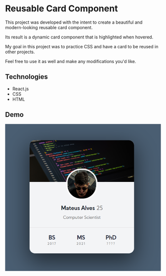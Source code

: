# Reusable Card Component

This project was developed with the intent to create a beautiful and modern-looking reusable card component.

Its result is a dynamic card component that is highlighted when hovered.

My goal in this project was to practice CSS and have a card to be reused in other projects.

Feel free to use it as well and make any modifications you'd like.

## Technologies

- React.js
- CSS
- HTML

## Demo

![Overview](https://github.com/malvesbertoni/reusable-card-component/blob/master/public/card%20snapshot.png)
